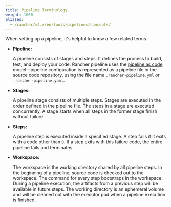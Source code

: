 ```yaml
---
title: Pipeline Terminology
weight: 1000
aliases:
  - /rancher/v2.x/en/tools/pipelines/concepts/
---
```


When setting up a pipeline, it's helpful to know a few related terms.

- **Pipeline:**

    A pipeline consists of stages and steps. It defines the process to build, test, and deploy your code. Rancher pipeline uses the [pipeline as code](https://jenkins.io/doc/book/pipeline-as-code/) model—pipeline configuration is represented as a pipeline file in the source code repository, using the file name `.rancher-pipeline.yml` or `.rancher-pipeline.yaml`.

- **Stages:**

    A pipeline stage consists of multiple steps. Stages are executed in the order defined in the pipeline file. The steps in a stage are executed concurrently. A stage starts when all steps in the former stage finish without failure.

- **Steps:**

    A pipeline step is executed inside a specified stage. A step fails if it exits with a code other than `0`. If a step exits with this failure code, the entire pipeline fails and terminates.

- **Workspace:**

    The workspace is the working directory shared by all pipeline steps. In the beginning of a pipeline, source code is checked out to the workspace. The command for every step bootstraps in the workspace. During a pipeline execution, the artifacts from a previous step will be available in future steps. The working directory is an ephemeral volume and will be cleaned out with the executor pod when a pipeline execution is finished.
